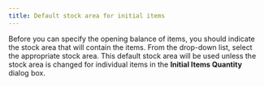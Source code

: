 ```yaml
---
title: Default stock area for initial items
---
```



Before you can specify the opening balance of items, you should indicate the stock area that will contain the items. From the drop-down list, select the appropriate stock area. This default stock area will be used unless the stock area is changed for individual items in the **Initial Items Quantity** dialog box.
